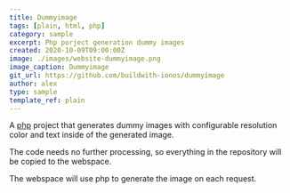 ```yaml
---
title: Dummyimage
tags: [plain, html, php]
category: sample
excerpt: Php porject generation dummy images
created: 2020-10-09T09:00:00Z
image: ./images/website-dummyimage.png
image_caption: Dummyimage
git_url: https://github.com/buildwith-ionos/dummyimage
author: alex
type: sample
template_ref: plain
---
```

A [php](https://www.php.net/) project that generates  dummy images with configurable resolution color and text inside of the generated image.

The code needs no further processing, so everything in the repository will be copied to the webspace.

The webspace will use php to generate the image on each request.








